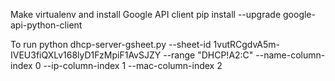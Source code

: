 ﻿Make virtualenv and install Google API client
    pip install --upgrade google-api-python-client

To run
    python dhcp-server-gsheet.py --sheet-id 1vutRCgdvA5m-IVEU3fiQXLv168lyD1FzMpiF1AvSJZY --range "DHCP!A2:C" --name-column-index 0 --ip-column-index 1 --mac-column-index 2
